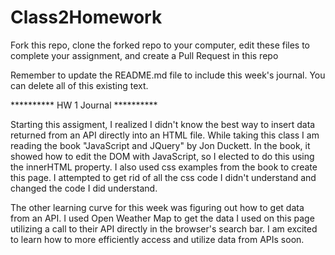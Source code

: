 # Class2Homework

Fork this repo, clone the forked repo to your computer, edit these files to complete your assignment, and create a Pull Request in this repo

Remember to update the README.md file to include this week's journal. You can delete all of this existing text.

********** HW 1 Journal **********

Starting this assigment, I realized I didn't know the best way to insert data returned from an API directly into an HTML file. While taking this class
I am reading the book "JavaScript and JQuery" by Jon Duckett. In the book, it showed how to edit the DOM with JavaScript, so I elected to do this using
the innerHTML property. I also used css examples from the book to create this page. I attempted to get rid of all the css code I didn't understand and changed the code I did understand. 

The other learning curve for this week was figuring out how to get data from an API. I used Open Weather Map to get the data I used on this page utilizing a call to their API directly in the browser's search bar. I am excited to learn how to more efficiently access and utilize data from APIs soon. 